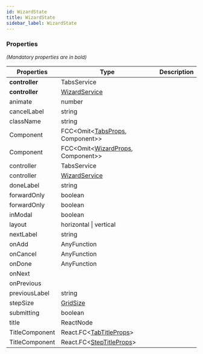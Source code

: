 ```yaml
---
id: WizardState
title: WizardState
sidebar_label: WizardState
---
```




### Properties

<font size="2"><i>(Mandatory properties are in bold)</i></font>

| Properties | Type | Description |
| --------- | ---- | ----------- |
| **controller** | TabsService |  |
| **controller** | [WizardService](/api2/classes/WizardService.md) |  |
| animate | number |  |
| cancelLabel | string |  |
| className | string |  |
| Component | FCC<Omit<[TabsProps](/api2/types/TabsProps.md), Component\>\> |  |
| Component | FCC<Omit<[WizardProps](/api2/types/WizardProps.md), Component\>\> |  |
| controller | TabsService |  |
| controller | [WizardService](/api2/classes/WizardService.md) |  |
| doneLabel | string |  |
| forwardOnly | boolean |  |
| forwardOnly | boolean |  |
| inModal | boolean |  |
| layout | horizontal \| vertical |  |
| nextLabel | string |  |
| onAdd | AnyFunction |  |
| onCancel | AnyFunction |  |
| onDone | AnyFunction |  |
| onNext |  |  |
| onPrevious |  |  |
| previousLabel | string |  |
| stepSize | [GridSize](/api2/types/GridSize.md) |  |
| submitting | boolean |  |
| title | ReactNode |  |
| TitleComponent | React.FC<[TabTitleProps](/api2/types/TabTitleProps.md)\> |  |
| TitleComponent | React.FC<[StepTitleProps](/api2/types/StepTitleProps.md)\> |  |
